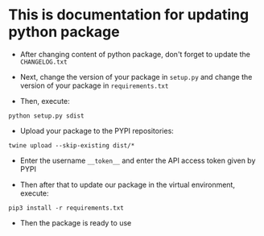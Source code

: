 # This is documentation for updating python package

- After changing content of python package, don't forget to update the `CHANGELOG.txt`

- Next, change the version of your package in `setup.py` and change the version of your package in `requirements.txt`

- Then, execute:
```
python setup.py sdist
```

- Upload your package to the PYPI repositories:
```
twine upload --skip-existing dist/*
```

- Enter the username `__token__` and enter the API access token given by PYPI

-  Then after that to update our package in the virtual environment, execute:
```
pip3 install -r requirements.txt
```

- Then the package is ready to use